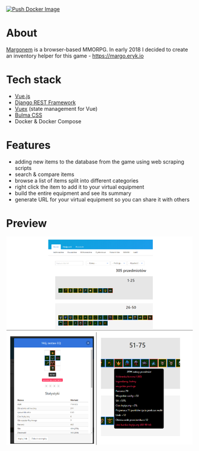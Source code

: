 [![Push Docker Image](https://github.com/erykio/moje-margo/actions/workflows/push-docker-image.yml/badge.svg)](https://github.com/erykio/moje-margo/actions/workflows/push-docker-image.yml)

# About
[Margonem](https://margonem.com/) is a browser-based MMORPG. In early 2018 I decided to create an inventory helper for this game - https://margo.eryk.io

# Tech stack
* [Vue.js](https://vuejs.org/)
* [Django REST Framework](https://www.django-rest-framework.org/)
* [Vuex](https://vuex.vuejs.org/) (state management for Vue)
* [Bulma CSS](https://bulma.io/)
* Docker & Docker Compose

# Features
* adding new items to the database from the game using web scraping scripts
* search & compare items
* browse a list of items split into different categories
* right click the item to add it to your virtual equipment
* build the entire equipment and see its summary
* generate URL for your virtual equipment so you can share it with others


# Preview

![](preview.png)
